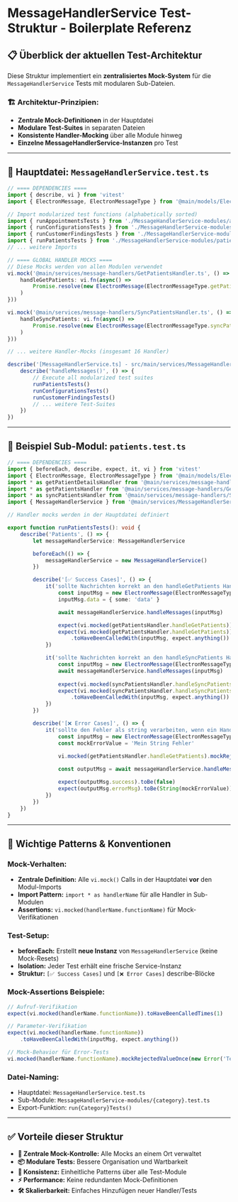# MessageHandlerService Test-Struktur - Boilerplate Referenz

## 📋 Überblick der aktuellen Test-Architektur

Diese Struktur implementiert ein **zentralisiertes Mock-System** für die `MessageHandlerService` Tests mit modularen Sub-Dateien.

### 🏗️ Architektur-Prinzipien:
- **Zentrale Mock-Definitionen** in der Hauptdatei
- **Modulare Test-Suites** in separaten Dateien  
- **Konsistente Handler-Mocking** über alle Module hinweg
- **Einzelne MessageHandlerService-Instanzen** pro Test

---

## 📄 Hauptdatei: `MessageHandlerService.test.ts`

```typescript
// ==== DEPENDENCIES ====
import { describe, vi } from 'vitest'
import { ElectronMessage, ElectronMessageType } from '@main/models/ElectronMessage.ts'

// Import modularized test functions (alphabetically sorted)
import { runAppointmentsTests } from './MessageHandlerService-modules/appointments.test.ts'
import { runConfigurationsTests } from './MessageHandlerService-modules/configurations.test.ts'
import { runCustomerFindingsTests } from './MessageHandlerService-modules/customer-findings.test.ts'
import { runPatientsTests } from './MessageHandlerService-modules/patients.test.ts'
// ... weitere Imports

// ==== GLOBAL HANDLER MOCKS ====
// Diese Mocks werden von allen Modulen verwendet
vi.mock('@main/services/message-handlers/GetPatientsHandler.ts', () => ({
    handleGetPatients: vi.fn(async() => 
        Promise.resolve(new ElectronMessage(ElectronMessageType.getPatients))
    )
}))

vi.mock('@main/services/message-handlers/SyncPatientsHandler.ts', () => ({
    handleSyncPatients: vi.fn(async() => 
        Promise.resolve(new ElectronMessage(ElectronMessageType.syncPatients))
    )
}))

// ... weitere Handler-Mocks (insgesamt 16 Handler)

describe('[MessageHandlerService.ts] - src/main/services/MessageHandlerService.ts', () => {
    describe('handleMessages()', () => {
        // Execute all modularized test suites
        runPatientsTests()
        runConfigurationsTests()
        runCustomerFindingsTests()
        // ... weitere Test-Suites
    })
})
```

---

## 📄 Beispiel Sub-Modul: `patients.test.ts`

```typescript
// ==== DEPENDENCIES ====
import { beforeEach, describe, expect, it, vi } from 'vitest'
import { ElectronMessage, ElectronMessageType } from '@main/models/ElectronMessage.ts'
import * as getPatientDetailsHandler from '@main/services/message-handlers/GetPatientDetailsHandler.ts'
import * as getPatientsHandler from '@main/services/message-handlers/GetPatientsHandler.ts'
import * as syncPatientsHandler from '@main/services/message-handlers/SyncPatientsHandler.ts'
import { MessageHandlerService } from '@main/services/MessageHandlerService.ts'

// Handler mocks werden in der Hauptdatei definiert

export function runPatientsTests(): void {
    describe('Patients', () => {
        let messageHandlerService: MessageHandlerService

        beforeEach(() => {
            messageHandlerService = new MessageHandlerService()
        })

        describe('[✅ Success Cases]', () => {
            it('sollte Nachrichten korrekt an den handleGetPatients Handler weiterleiten', async() => {
                const inputMsg = new ElectronMessage(ElectronMessageType.getPatients)
                inputMsg.data = { some: 'data' }

                await messageHandlerService.handleMessages(inputMsg)

                expect(vi.mocked(getPatientsHandler.handleGetPatients)).toHaveBeenCalledTimes(1)
                expect(vi.mocked(getPatientsHandler.handleGetPatients))
                    .toHaveBeenCalledWith(inputMsg, expect.anything())
            })

            it('sollte Nachrichten korrekt an den handleSyncPatients Handler weiterleiten', async() => {
                const inputMsg = new ElectronMessage(ElectronMessageType.syncPatients)
                await messageHandlerService.handleMessages(inputMsg)
                
                expect(vi.mocked(syncPatientsHandler.handleSyncPatients)).toHaveBeenCalledTimes(1)
                expect(vi.mocked(syncPatientsHandler.handleSyncPatients))
                    .toHaveBeenCalledWith(inputMsg, expect.anything())
            })
        })

        describe('[❌ Error Cases]', () => {
            it('sollte den Fehler als string verarbeiten, wenn ein Handler einen Nicht-Error-Wert wirft', async() => {
                const inputMsg = new ElectronMessage(ElectronMessageType.getPatients)
                const mockErrorValue = 'Mein String Fehler'
                
                vi.mocked(getPatientsHandler.handleGetPatients).mockRejectedValueOnce(mockErrorValue)

                const outputMsg = await messageHandlerService.handleMessages(inputMsg)

                expect(outputMsg.success).toBe(false)
                expect(outputMsg.errorMsg).toBe(String(mockErrorValue))
            })
        })
    })
}
```

---

## 🔧 Wichtige Patterns & Konventionen

### **Mock-Verhalten:**
- **Zentrale Definition:** Alle `vi.mock()` Calls in der Hauptdatei **vor** den Modul-Imports
- **Import Pattern:** `import * as handlerName` für alle Handler in Sub-Modulen
- **Assertions:** `vi.mocked(handlerName.functionName)` für Mock-Verifikationen

### **Test-Setup:**
- **beforeEach:** Erstellt **neue Instanz** von `MessageHandlerService` (keine Mock-Resets)
- **Isolation:** Jeder Test erhält eine frische Service-Instanz
- **Struktur:** `[✅ Success Cases]` und `[❌ Error Cases]` describe-Blöcke

### **Mock-Assertions Beispiele:**
```typescript
// Aufruf-Verifikation
expect(vi.mocked(handlerName.functionName)).toHaveBeenCalledTimes(1)

// Parameter-Verifikation  
expect(vi.mocked(handlerName.functionName))
    .toHaveBeenCalledWith(inputMsg, expect.anything())

// Mock-Behavior für Error-Tests
vi.mocked(handlerName.functionName).mockRejectedValueOnce(new Error('Test Error'))
```

### **Datei-Naming:**
- Hauptdatei: `MessageHandlerService.test.ts`
- Sub-Module: `MessageHandlerService-modules/{category}.test.ts`
- Export-Funktion: `run{Category}Tests()`

---

## ✅ Vorteile dieser Struktur

- **🎯 Zentrale Mock-Kontrolle:** Alle Mocks an einem Ort verwaltet
- **📦 Modulare Tests:** Bessere Organisation und Wartbarkeit
- **🔄 Konsistenz:** Einheitliche Patterns über alle Test-Module
- **⚡ Performance:** Keine redundanten Mock-Definitionen
- **🛠️ Skalierbarkeit:** Einfaches Hinzufügen neuer Handler/Tests